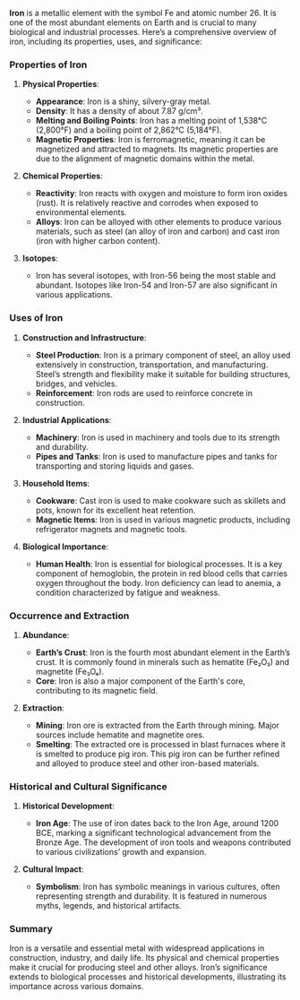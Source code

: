 **Iron** is a metallic element with the symbol Fe and atomic number 26. It is one of the most abundant elements on Earth and is crucial to many biological and industrial processes. Here’s a comprehensive overview of iron, including its properties, uses, and significance:

### Properties of Iron

1. **Physical Properties**:
   - **Appearance**: Iron is a shiny, silvery-gray metal.
   - **Density**: It has a density of about 7.87 g/cm³.
   - **Melting and Boiling Points**: Iron has a melting point of 1,538°C (2,800°F) and a boiling point of 2,862°C (5,184°F).
   - **Magnetic Properties**: Iron is ferromagnetic, meaning it can be magnetized and attracted to magnets. Its magnetic properties are due to the alignment of magnetic domains within the metal.

2. **Chemical Properties**:
   - **Reactivity**: Iron reacts with oxygen and moisture to form iron oxides (rust). It is relatively reactive and corrodes when exposed to environmental elements.
   - **Alloys**: Iron can be alloyed with other elements to produce various materials, such as steel (an alloy of iron and carbon) and cast iron (iron with higher carbon content).

3. **Isotopes**:
   - Iron has several isotopes, with Iron-56 being the most stable and abundant. Isotopes like Iron-54 and Iron-57 are also significant in various applications.

### Uses of Iron

1. **Construction and Infrastructure**:
   - **Steel Production**: Iron is a primary component of steel, an alloy used extensively in construction, transportation, and manufacturing. Steel’s strength and flexibility make it suitable for building structures, bridges, and vehicles.
   - **Reinforcement**: Iron rods are used to reinforce concrete in construction.

2. **Industrial Applications**:
   - **Machinery**: Iron is used in machinery and tools due to its strength and durability.
   - **Pipes and Tanks**: Iron is used to manufacture pipes and tanks for transporting and storing liquids and gases.

3. **Household Items**:
   - **Cookware**: Cast iron is used to make cookware such as skillets and pots, known for its excellent heat retention.
   - **Magnetic Items**: Iron is used in various magnetic products, including refrigerator magnets and magnetic tools.

4. **Biological Importance**:
   - **Human Health**: Iron is essential for biological processes. It is a key component of hemoglobin, the protein in red blood cells that carries oxygen throughout the body. Iron deficiency can lead to anemia, a condition characterized by fatigue and weakness.

### Occurrence and Extraction

1. **Abundance**:
   - **Earth’s Crust**: Iron is the fourth most abundant element in the Earth’s crust. It is commonly found in minerals such as hematite (Fe₂O₃) and magnetite (Fe₃O₄).
   - **Core**: Iron is also a major component of the Earth's core, contributing to its magnetic field.

2. **Extraction**:
   - **Mining**: Iron ore is extracted from the Earth through mining. Major sources include hematite and magnetite ores.
   - **Smelting**: The extracted ore is processed in blast furnaces where it is smelted to produce pig iron. This pig iron can be further refined and alloyed to produce steel and other iron-based materials.

### Historical and Cultural Significance

1. **Historical Development**:
   - **Iron Age**: The use of iron dates back to the Iron Age, around 1200 BCE, marking a significant technological advancement from the Bronze Age. The development of iron tools and weapons contributed to various civilizations’ growth and expansion.

2. **Cultural Impact**:
   - **Symbolism**: Iron has symbolic meanings in various cultures, often representing strength and durability. It is featured in numerous myths, legends, and historical artifacts.

### Summary

Iron is a versatile and essential metal with widespread applications in construction, industry, and daily life. Its physical and chemical properties make it crucial for producing steel and other alloys. Iron’s significance extends to biological processes and historical developments, illustrating its importance across various domains.
